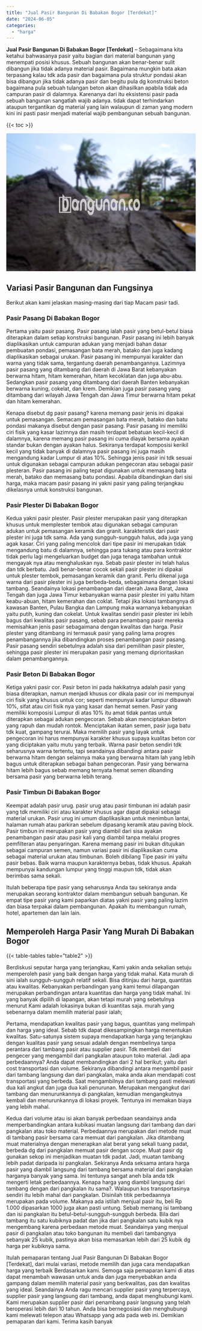 ```yaml
---
title: "Jual Pasir Bangunan Di Babakan Bogor [Terdekat]"
date: "2024-06-05"
categories: 
  - "harga"
---
```


**Jual Pasir Bangunan Di Babakan Bogor \[Terdekat\]** – Sebagaimana kita ketahui bahwasanya pasir yaitu bagian dari material bangunan yang menempati posisi khusus. Sebuah bangunan akan benar-benar sulit dibangun jika tidak adanya material pasir. Bagaimana mungkin bata akan terpasang kalau tdk ada pasir dan bagaimana pula struktur pondasi akan bisa dibangun jika tidak adanya pasir dan begitu pula dg konstruksi beton bagaimana pula sebuah tulangan beton akan dihasilkan apabila tidak ada campuran pasir di dalamnya. Karenanya dari itu eksistensi pasir pada sebuah bangunan sangatlah wajib adanya. tidak dapat terhindarkan ataupun tergantikan dg material yang lain walaupun di zaman yang modern kini ini pasti pasir menjadi material wajib pembangunan sebuah bangunan.

{{< toc >}}

![Jual Pasir Bangunan Di Babakan Bogor [Terdekat]](/images/jual-pasir-bangunan-72.png)

## Variasi Pasir Bangunan dan Fungsinya

Berikut akan kami jelaskan masing-masing dari tiap Macam pasir tadi.

### Pasir Pasang Di Babakan Bogor

Pertama yaitu pasir pasang. Pasir pasang ialah pasir yang betul-betul biasa diterapkan dalam setiap konstruksi bangunan. Pasir pasang ini lebih banyak diaplikasikan untuk campuran adukan yang menjadi bahan dasar pembuatan pondasi, pemasangan bata merah, batako dan juga kadang diaplikasikan sebagai urukan. Pasir pasang ini mempunyai karakter dan warna yang tidak sama, tergantung daerah penambangannya. Lazimnya pasir pasang yang ditambang dari daerah di Jawa Barat kebanyakan berwarna hitam, hitam kemerahan, hitam kecoklatan dan juga abu-abu. Sedangkan pasir pasang yang ditambang dari daerah Banten kebanyakan berwarna kuning, cokelat, dan krem. Demikian juga pasir pasang yang ditambang dari wilayah Jawa Tengah dan Jawa Timur berwarna hitam pekat dan hitam kemerahan.

Kenapa disebut dg pasir pasang? karena memang pasir jenis ini dipakai untuk pemasangan. Semacam pemasangan bata merah, batako dan batu pondasi makanya disebut dengan pasir pasang. Pasir pasang ini memiliki ciri fisik yang kasar lazimnya dan masih terdapat bebatuan kecil-kecil di dalamnya, karena memang pasir pasang ini cuma diayak bersama ayakan standar bukan dengan ayakan halus. Sekiranya terdapat komposisi kerikil kecil yang tidak banyak di dalamnya pasir pasang ini juga masih mengandung kadar Lumpur di atas 10%. Sehingga jenis pasir ini tdk sesuai untuk digunakan sebagai campuran adukan pengecoran atau sebagai pasir plesteran. Pasir pasang ini paling tepat digunakan untuk memasang bata merah, batako dan memasang batu pondasi. Apabila dibandingkan dari sisi harga, maka macam pasir pasang ini yakni pasir yang paling terjangkau dikelasnya untuk konstruksi bangunan.

### Pasir Plester Di Babakan Bogor

Kedua yakni pasir plester. Pasir plester merupakan pasir yang diterapkan khusus untuk memplester tembok atau digunakan sebagai campuran adukan untuk pemasangan keramik dan granit. karakteristik dari pasir plester ini juga tdk sama. Ada yang sungguh-sungguh halus, ada juga yang agak kasar. Ciri yang paling mencolok dari tipe pasir ini merupakan tidak mengandung batu di dalamnya, sehingga para tukang atau para kontraktor tidak perlu lagi mengeluarkan budget dan juga tenaga tambahan untuk mengayak nya atau menghaluskan nya. Sebab pasir plester ini telah halus dan tdk berbatu. Jadi benar-benar cocok sekali pasir plester ini dipakai untuk plester tembok, pemasangan keramik dan granit. Perlu dikenal juga warna dari pasir plester ini juga berbeda-beda, sebagaimana dengan lokasi tambang. Seandainya lokasi penambangan dari daerah Jawa Barat, Jawa Tengah dan juga Jawa Timur kebanyakan warna pasir plester ini yaitu hitam keabu-abuan, hitam kemerahan dan coklat. Tetapi jika lokasi tambangnya di kawasan Banten, Pulau Bangka dan Lampung maka warnanya kebanyakan yaitu putih, kuning dan cokelat. Untuk kwalitas sendiri pasir plester ini lebih bagus dari kwalitas pasir pasang, sebab para penambang pasir mereka memisahkan jenis pasir sebagaimana dengan kwalitas dan harga. Pasir plester yang ditambang ini termasuk pasir yang paling lama progres penambangannya jika dibandingkan proses penambangan pasir pasang. Pasir pasang sendiri sebetulnya adalah sisa dari pemilihan pasir plester, sehingga pasir plester ini merupakan pasir yang memang diprioritaskan dalam penambangannya.

### Pasir Beton Di Babakan Bogor

Ketiga yakni pasir cor. Pasir beton ini pada hakikatnya adalah pasir yang biasa diterapkan, namun menjadi khusus cor dikala pasir cor ini mempunyai ciri fisik yang khusus untuk cor; seperti mempunyai kadar lumpur dibawah 10%, sifat atau ciri fisik nya yang kasar dan hemat semen. Pasir yang memiliki komposisi Lumpur di atas 10% itu amat tidak pantas untuk diterapkan sebagai adukan pengecoran. Sebab akan menciptakan beton yang rapuh dan mudah rontok. Menciptakan ikatan semen, pasir juga batu tdk kuat, gampang terurai. Maka memilih pasir yang layak untuk pengecoran ini harus mempunyai karakter khusus supaya kualitas beton cor yang diciptakan yaitu mutu yang terbaik. Warna pasir beton sendiri tdk seharusnya warna tertentu, tapi seandainya dibandingi antara pasir berwarna hitam dengan selainnya maka yang berwarna hitam lah yang lebih bagus untuk diterapkan sebagai bahan pengecoran. Pasir yang berwarna hitam lebih bagus sebab memang ternyata hemat semen dibanding bersama pasir yang berwarna lebih terang.

### Pasir Timbun Di Babakan Bogor

Keempat adalah pasir urug. pasir urug atau pasir timbunan ini adalah pasir yang tdk memiliki ciri atau karakter khusus agar dapat dipakai sebagai material urukan. Pasir urug ini umum diaplikasikan untuk menimbun lantai, halaman rumah atau parkiran sebelum dipasang keramik atau paving block. Pasir timbun ini merupakan pasir yang diambil dari sisa ayakan penambangan pasir atau pasir kali yang diambil tanpa melalui progres pemfilteran atau penyaringan. Karena memang pasir ini bukan ditujukan sebagai campuran semen, namun variasi pasir ini diaplikasikan cuma sebagai material urukan atau timbunan. Boleh dibilang Tipe pasir ini yaitu pasir bebas. Baik warna maupun karakternya bebas, tidak khusus. Apakah mempunyai kandungan lumpur yang tinggi maupun tdk, tidak akan berimbas sama sekali.

Itulah beberapa tipe pasir yang seharusnya Anda tau sekiranya anda merupakan seorang kontraktor dalam membangun sebuah bangunan. Ke empat tipe pasir yang kami paparkan diatas yakni pasir yang paling lazim dan biasa terpakai dalam pembangunan. Apakah itu membangun rumah, hotel, apartemen dan lain lain.

## Memperoleh Harga Pasir Yang Murah Di Babakan Bogor

{{< table-tables table="table2" >}}

Berdiskusi seputar harga yang terjangkau, Kami yakin anda sekalian setuju memperoleh pasir yang baik dengan harga yang tidak mahal. Kata murah di sini ialah sungguh-sungguh relatif sekali. Bisa ditinjau dari harga, quantitas atau kwalitas. Kebanyakan perbandingan yang kami temui dilapangan merupakan perbandingan antara kuantitas dan harga yang tidak mahal. Ini yang banyak dipilih di lapangan, akan tetapi murah yang sebetulnya menurut Kami adalah lokasinya bukan di kuantitas saja. murah yang sebenarnya dalam memilih material pasir ialah;

Pertama, mendapatkan kwalitas pasir yang bagus, quantitas yang melimpah dan harga yang ideal. Sebab tdk dapat dikesampingkan harga menentukan kwalitas. Satu-satunya sistem supaya mendapatkan harga yang terjangkau dengan kualitas pasir yang sesuai adalah dengan membelinya tanpa perantara dari tambang pasir atau supplier pasir. Tdk membeli dari pengecer yang mengambil dari pangkalan ataupun toko material. Jadi apa perbedaannya? Anda dapat membandingkan dari 2 hal berikut; yaitu dari cost transportasi dan volume. Sekiranya dibandingi antara mengambil pasir dari tambang langsung dan dari pangkalan, maka anda akan mendapati cost transportasi yang berbeda. Saat mengambilnya dari tambang pasti melewati dua kali angkut dan juga dua kali penurunan. Merupakan mengangkut dari tambang dan menurunkannya di pangkalan, kemudian mengangkutnya kembali dan menurunkannya di lokasi proyek. Tentunya ini memakan biaya yang lebih mahal.

Kedua dari volume atau isi akan banyak perbedaan seandainya anda memperbandingkan antara kubikasi muatan langsung dari tambang dan dari pangkalan atau toko material. Perbedaannya merupakan dari metode muat di tambang pasir bersama cara memuat dari pangkalan. Jika ditambang muat materialnya dengan menerapkan alat berat yang sekali tuang padat, berbeda dg dari pangkalan memuat pasir dengan scope. Muat pasir dg gunakan sekop ini menjadikan muatan tdk padat. Jadi, muatan tambang lebih padat daripada isi pangkalan. Sekiranya Anda seksama antara harga pasir yang diambil langsung dari tambang bersama material dari pangkalan harganya banyak yang sama. Ini tentunya sangat aneh bila anda tdk mengerti letak perbedaannya. Kenapa harga yang diambil langsung dari tambang dengan dari pangkalan itu sama?. Walaupun kos transportasinya sendiri itu lebih mahal dari pangkalan. Disinilah titik perbedaannya merupakan pada volume. Makanya ada istilah menjual pasir itu, beli Rp 1.000 dipasarkan 1000 juga akan pasti untung. Sebab memang isi tambang dan isi pangkalan itu betul-betul-sungguh-sungguh berbeda. Bila dari tambang itu satu kubiknya padat dan jika dari pangkalan satu kubik nya mengembang karena perbedaan metode muat. Seandainya yang menjual pasir di pangkalan atau toko bangunan itu membeli dari tambangnya sebanyak 25 kubik, pastinya akan bisa memasarkan lebih dari 25 kubik dg harga per kubiknya sama.

Itulah pemaparan tentang Jual Pasir Bangunan Di Babakan Bogor \[Terdekat\], dari mulai variasi, metode memilih dan juga cara mendapatkan harga yang terbaik Berdasarkan kami. Semoga saja pemaparan kami di atas dapat menambah wawasan untuk anda dan juga menyebabkan anda gampang dalam memilih material pasir yang berkwalitas, pas dan kwalitas yang ideal. Seandainya Anda ragu mencari supplier pasir yang terpercaya, supplier pasir yang langsung dari tambang, anda dapat menghubungi kami. Kami merupakan supplier pasir dari penambang pasir langsung yang telah beroperasi lebih dari 10 tahun. Anda bisa bernegosiasi dan menghubungi kami melewati telepon atau Whatsapp yang ada pada web ini. Demikian pemaparan dari kami. Terima kasih banyak
